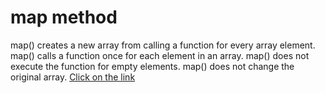 # map method
map() creates a new array from calling a function for every array element. map() calls a function once for each element in an array. map() does not execute the function for empty elements. map() does not change the original array.
[Click on the link](../js/55.map.js)
